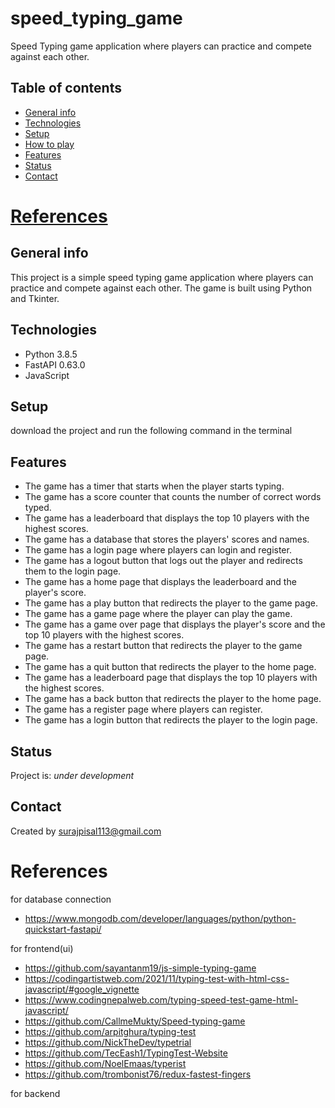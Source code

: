 # speed_typing_game
Speed Typing game application where players can practice and compete against each other.




## Table of contents
* [General info](#general-info)
* [Technologies](#technologies)
* [Setup](#setup)
* [How to play](#how-to-play)
* [Features](#features)
* [Status](#status)
* [Contact](#contact)
# [References](#references)

## General info
This project is a simple speed typing game application where players can practice and compete against each other. The game is built using Python and Tkinter.

## Technologies
* Python 3.8.5
* FastAPI 0.63.0
* JavaScript

## Setup
download the project and run the following command in the terminal


## Features
* The game has a timer that starts when the player starts typing.
* The game has a score counter that counts the number of correct words typed.
* The game has a leaderboard that displays the top 10 players with the highest scores.
* The game has a database that stores the players' scores and names.
* The game has a login page where players can login and register.
* The game has a logout button that logs out the player and redirects them to the login page.
* The game has a home page that displays the leaderboard and the player's score.
* The game has a play button that redirects the player to the game page.
* The game has a game page where the player can play the game.
* The game has a game over page that displays the player's score and the top 10 players with the highest scores.
* The game has a restart button that redirects the player to the game page.
* The game has a quit button that redirects the player to the home page.
* The game has a leaderboard page that displays the top 10 players with the highest scores.
* The game has a back button that redirects the player to the home page.
* The game has a register page where players can register.
* The game has a login button that redirects the player to the login page.

## Status
Project is: _under development_

## Contact
Created by surajpisal113@gmail.com


# References
for database connection
* https://www.mongodb.com/developer/languages/python/python-quickstart-fastapi/

for frontend(ui)
* https://github.com/sayantanm19/js-simple-typing-game
* https://codingartistweb.com/2021/11/typing-test-with-html-css-javascript/#google_vignette
* https://www.codingnepalweb.com/typing-speed-test-game-html-javascript/
* https://github.com/CallmeMukty/Speed-typing-game
* https://github.com/arpitghura/typing-test
* https://github.com/NickTheDev/typetrial
* https://github.com/TecEash1/TypingTest-Website
* https://github.com/NoelEmaas/typerist
* https://github.com/trombonist76/redux-fastest-fingers

for backend
